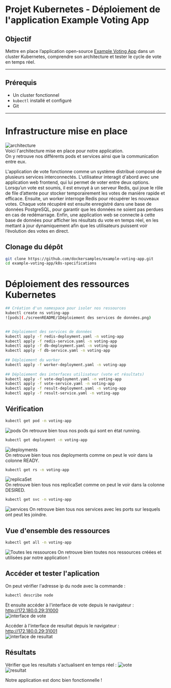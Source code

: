 # Projet Kubernetes - Déploiement de l'application Example Voting App
 
## Objectif
 
Mettre en place l’application open-source [Example Voting App](https://github.com/dockersamples/example-voting-app) dans un cluster Kubernetes, comprendre son architecture et tester le cycle de vote en temps réel.
 
---
 
## Prérequis
 
- Un cluster fonctionnel
- `kubectl` installé et configuré
- Git
 
---

# Infrastructure mise en place

![architecture](./images/architecture.JPG)  
Voici l'architecture mise en place pour notre application.  
On y retrouve nos différents pods et services ainsi que la communication entre eux.  

L'application de vote fonctionne comme un système distribué composé de plusieurs services interconnectés. L'utilisateur interagit d'abord avec une application web frontend, qui lui permet de voter entre deux options. Lorsqu’un vote est soumis, il est envoyé à un serveur Redis, qui joue le rôle de file d’attente pour stocker temporairement les votes de manière rapide et efficace. Ensuite, un worker interroge Redis pour récupérer les nouveaux votes. Chaque vote récupéré est ensuite enregistré dans une base de données PostgreSQL,  pour garantir que les données ne soient pas perdues en cas de redémarrage. Enfin, une application web se connecte à cette base de données pour afficher les résultats du vote en temps réel, en les mettant à jour dynamiquement afin que les utilisateurs puissent voir l’évolution des votes en direct.  
  
## Clonage du dépôt
 
```bash
git clone https://github.com/dockersamples/example-voting-app.git
cd example-voting-app/k8s-specifications
```
# Déploiement des ressources Kubernetes

```bash
## Création d'un namespace pour isoler nos ressources
kubectl create ns voting-app  
![pods](./screenREADME/1Déploiement des services de données.png)

  
## Déploiement des services de données
kubectl apply -f redis-deployment.yaml -n voting-app  
kubectl apply -f redis-service.yaml -n voting-app  
kubectl apply -f db-deployment.yaml -n voting-app  
kubectl apply -f db-service.yaml -n voting-app  
 
## Déploiement du worker
kubectl apply -f worker-deployment.yaml -n voting-app
 
## Déploiement des interfaces utilisateur (vote et résultats)
kubectl apply -f vote-deployment.yaml -n voting-app  
kubectl apply -f vote-service.yaml -n voting-app  
kubectl apply -f result-deployment.yaml -n voting-app  
kubectl apply -f result-service.yaml -n voting-app  
```
## Vérification

```bash
kubectl get pod -n voting-app  
```
![pods](./)
On retrouve bien tous nos pods qui sont en état running.  

```bash
kubectl get deployment -n voting-app  
```
![deployments](./images/deploy.JPG)  
On retrouve bien tous nos deployments comme on peut le voir dans la colonne READY.  
  
```bash
kubectl get rs -n voting-app
```
![replicaSet](./images/rs.JPG)  
On retrouve bien tous nos replicaSet comme on peut le voir dans la colonne DESIRED. 
  
```bash
kubectl get svc -n voting-app  
```
![services](./images/svc.JPG) 
On retrouve bien tous nos services avec les ports sur lesquels ont peut les joindre.
  
## Vue d'ensemble des ressources
```bash
kubectl get all -n voting-app  
```
![Toutes les ressources](./images/all.JPG) 
On retrouve bien toutes nos ressources créées et utilisées par notre application !  
  
## Accéder et tester l'aplication
On peut vérifier l'adresse ip du node avec la commande :  
```bash
kubectl describe node  
```  
Et ensuite accéder à l'interface de vote depuis le navigateur : http://172.180.0.29:31000  
![interface de vote](./images/vote-interface.JPG)  
  
Accéder à l'interface de resultat depuis le navigateur : http://172.180.0.29:31001  
![interface de resultat](./images/result-interface-without-vote.JPG)  
  
## Résultats
Vérifier que les resultats s'actualisent en temps réel :
![vote](./images/vote-interface-first.JPG)  
![resultat](./images/result-interface-first-vote.JPG)  
  
Notre application est donc bien fonctionnelle !  
